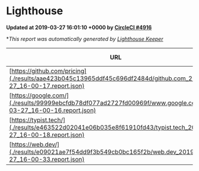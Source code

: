 
# Lighthouse

**Updated at 2019-03-27 16:01:10 +0000 by [CircleCI #4916](https://circleci.com/gh/ItinerisLtd/lighthouse-keeper-example/4916)**

**This report was automatically generated by [Lighthouse Keeper](https://github.com/itinerisltd/lighthouse-keeper)*

| URL | Performance | Accessibility | Best Practices | SEO | PWA | Updated At |
| --- | --- | --- | --- | --- | --- | --- |
| [https://github.com/pricing](./results/aae423b045c13965ddf45c696df2484d/github.com_2019-03-27_16-00-17.report.json) | 0.87 | 0.89 | 0.93 | 0.9 | 0.58 | 2019-03-27T16:00:17.839Z |
| [https://google.com/](./results/99999ebcfdb78df077ad2727fd00969f/www.google.com_2019-03-27_16-00-16.report.json) | 0.94 | 0.71 | 0.93 | 0.82 | 0.58 | 2019-03-27T16:00:16.507Z |
| [https://typist.tech/](./results/e463522d02041e06b035e8f61910fd43/typist.tech_2019-03-27_16-00-18.report.json) | 1 |  |  |  |  | 2019-03-27T16:00:18.615Z |
| [https://web.dev/](./results/e09021ae7f54dd9f3b549cb0bc165f2b/web.dev_2019-03-27_16-00-33.report.json) | 0.94 | 0.93 | 1 | 0.96 | 1 | 2019-03-27T16:00:33.248Z |
